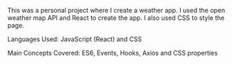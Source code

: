 This was a personal project where I create a weather app. I used the open weather map API and React to create the app. 
I also used CSS to style the page.

Languages Used: JavaScript (React) and CSS

Main Concepts Covered: ES6, Events, Hooks, Axios and CSS properties

